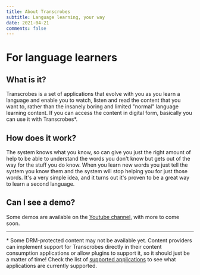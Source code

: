 ```yaml
---
title: About Transcrobes
subtitle: Language learning, your way
date: 2021-04-21
comments: false
---
```


# For language learners
## What is it?
Transcrobes is a set of applications that evolve with you as you learn a language and enable you to watch, listen and read the content that you want to, rather than the insanely boring and limited "normal" language learning content. If you can access the content in digital form, basically you can use it with Transcrobes\*.

## How does it work?
The system knows what you know, so can give you just the right amount of help to be able to understand the words you don't know but gets out of the way for the stuff you do know. When you learn new words you just tell the system you know them and the system will stop helping you for just those words. It's a very simple idea, and it turns out it's proven to be a great way to learn a second language.

## Can I see a demo?
Some demos are available on the [Youtube channel](https://www.youtube.com/channel/UCEXMQOmPKNM1wIWZb3ceG-A), with more to come soon.

---

\* Some DRM-protected content may not be available yet. Content providers can implement support for Transcrobes directly in their content consumption applications or allow plugins to support it, so it should just be a matter of time! Check the list of [supported applications](/page/software/install/clients/home) to see what applications are currently supported.
